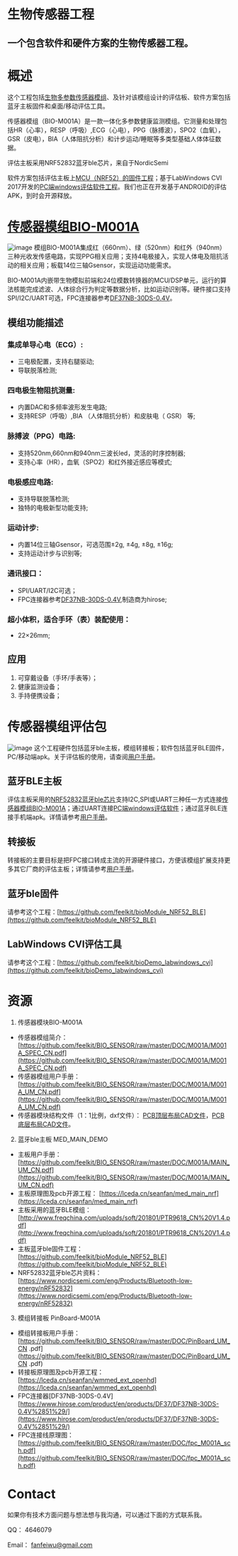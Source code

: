 # 生物传感器工程
## 一个包含软件和硬件方案的生物传感器工程。
# 概述
这个工程包括[生物多参数传感器模组](https://github.com/feelkit/BIO_SENSOR/raw/master/DOC/M001A/M001A_SPEC_CN.pdf)、及针对该模组设计的评估板、软件方案包括蓝牙主板固件和桌面/移动评估工具。 

传感器模组（BIO-M001A）是一款一体化多参数健康监测模组。它测量和处理包括HR（心率），RESP（呼吸）,ECG（心电），PPG（脉搏波），SPO2（血氧），GSR（皮电），BIA（人体阻抗分析）和计步运动/睡眠等多类型基础人体体征数据。 

评估主板采用NRF52832蓝牙ble芯片，来自于NordicSemi

软件方案包括评估主板上[MCU（NRF52）的固件工程](https://github.com/feelkit/bioModule_NRF52_BLE)；基于LabWindows CVI 2017开发的[PC端windows评估软件工程](https://github.com/feelkit/bioDemo_labwindows_cvi)。我们也正在开发基于ANDROID的评估APK，到时会开源释放。

# [传感器模组BIO-M001A](https://github.com/feelkit/BIO_SENSOR/raw/master/DOC/M001A/M001A_UM_CN.pdf)
![image](https://github.com/feelkit/BIO_SENSOR/raw/master/image/M001A.jpg)
模组BIO-M001A集成红（660nm）、绿（520nm）和红外（940nm）三种光收发传感电路，实现PPG相关应用；支持4电极接入，实现人体电及阻抗活动的相关应用；板载14位三轴Gsensor，实现运动功能需求。  

BIO-M001A内嵌带生物模拟前端和24位模数转换器的MCU/DSP单元，运行的算法核能完成滤波、人体综合行为判定等数据分析，比如运动识别等。硬件接口支持SPI/I2C/UART可选，FPC连接器参考[DF37NB-30DS-0.4V](https://www.hirose.com/product/en/products/DF37/DF37NB-30DS-0.4V%2851%29/)。

## 模组功能描述
### 集成单导心电（ECG）:
- 三电极配置，支持右腿驱动;
- 导联脱落检测;
### 四电极生物阻抗测量:
- 内置DAC和多频率波形发生电路;
- 支持RESP（呼吸）,BIA （人体阻抗分析）和皮肤电（ GSR） 等;
### 脉搏波（PPG）电路:
- 支持520nm,660nm和940nm三波长led，灵活的时序控制器;
- 支持心率（HR），血氧（SPO2）和红外接近感应等模式;
### 电极感应电路:
- 支持导联脱落检测;
- 独特的电极新型功能支持;

### 运动计步:
- 内置14位三轴Gsensor，可选范围±2g, ±4g, ±8g, ±16g;
- 支持运动计步与识别等;

### 通讯接口： 
- SPI/UART/I2C可选；
- FPC连接器参考[DF37NB-30DS-0.4V](https://www.hirose.com/product/en/products/DF37/DF37NB-30DS-0.4V%2851%29/),制造商为hirose; 

### 超小体积，适合手环（表）装配使用： 
- 22×26mm;
## 应用
1. 可穿戴设备（手环/手表等）； 
2. 健康监测设备；
3. 手持便携设备；

# 传感器模组评估包
![image](https://github.com/feelkit/BIO_SENSOR/raw/master/image/demo_device.jpg)
这个工程硬件包括蓝牙ble主板，模组转接板；软件包括蓝牙BLE固件，PC/移动端apk。关于评估板的使用，请查阅[用户手册](https://github.com/feelkit/BIO_SENSOR/raw/master/DOC/M001A/demo_UM_CN.pdf)。
## 蓝牙BLE主板
评估主板采用的[NRF52832蓝牙ble芯片](https://www.nordicsemi.com/eng/Products/Bluetooth-low-energy/nRF52832)支持I2C,SPI或UART三种任一方式连接[传感器模组BIO-M001A](https://github.com/feelkit/BIO_SENSOR/raw/master/DOC/M001A/M001A_UM_CN.pdf)；通过UART连接[PC端windows评估软件](https://github.com/feelkit/BIO_SENSOR/raw/master/tool/bio_demo.exe)；通过蓝牙BLE连接手机端apk。详情请参考[用户手册](https://github.com/feelkit/BIO_SENSOR/raw/master/DOC/M001A/MAIN_UM_CN.pdf)。

## 转接板
转接板的主要目标是把FPC接口转成主流的开源硬件接口，方便该模组扩展支持更多其它厂商的评估主板；详情请参考[用户手册](https://github.com/feelkit/BIO_SENSOR/raw/master/DOC/M001A/PinBoard_UM_CN.pdf)。
## 蓝牙ble固件
请参考这个工程：[https://github.com/feelkit/bioModule_NRF52_BLE](https://github.com/feelkit/bioModule_NRF52_BLE)

## LabWindows CVI评估工具
请参考这个工程：[https://github.com/feelkit/bioDemo_labwindows_cvi](https://github.com/feelkit/bioDemo_labwindows_cvi)
# 资源

1. 传感器模块BIO-M001A 
- 传感器模组简介：[https://github.com/feelkit/BIO_SENSOR/raw/master/DOC/M001A/M001A_SPEC_CN.pdf](https://github.com/feelkit/BIO_SENSOR/raw/master/DOC/M001A/M001A_SPEC_CN.pdf)
- 传感器模组用户手册：
[https://github.com/feelkit/BIO_SENSOR/raw/master/DOC/M001A/M001A_UM_CN.pdf](https://github.com/feelkit/BIO_SENSOR/raw/master/DOC/M001A/M001A_UM_CN.pdf)
- 传感器模块结构文件（1：1比例，dxf文件）：
[PCB顶层布局CAD文件](https://github.com/feelkit/BIO_SENSOR/raw/master/DOC/M001A/M001A_TOP.dxf)，[PCB底层布局CAD文件](https://github.com/feelkit/BIO_SENSOR/raw/master/DOC/M001A/M001A_BOT.dxf)。

2. 蓝牙ble主板 MED_MAIN_DEMO
- 主板用户手册：[https://github.com/feelkit/BIO_SENSOR/raw/master/DOC/M001A/MAIN_UM_CN.pdf](https://github.com/feelkit/BIO_SENSOR/raw/master/DOC/M001A/MAIN_UM_CN.pdf)
- 主板原理图及pcb开源工程：
[https://lceda.cn/seanfan/med_main_nrf](https://lceda.cn/seanfan/med_main_nrf)
- 主板采用的蓝牙BLE模组：[http://www.freqchina.com/uploads/soft/201801/PTR9618_CN%20V1.4.pdf](http://www.freqchina.com/uploads/soft/201801/PTR9618_CN%20V1.4.pdf)
- 主板蓝牙ble固件工程：
[https://github.com/feelkit/bioModule_NRF52_BLE](https://github.com/feelkit/bioModule_NRF52_BLE) 
- NRF52832蓝牙ble芯片资料：[https://www.nordicsemi.com/eng/Products/Bluetooth-low-energy/nRF52832](https://www.nordicsemi.com/eng/Products/Bluetooth-low-energy/nRF52832)

3. 模组转接板 PinBoard-M001A
- 模组转接板用户手册：
[https://github.com/feelkit/BIO_SENSOR/raw/master/DOC/PinBoard_UM_CN .pdf](https://github.com/feelkit/BIO_SENSOR/raw/master/DOC/PinBoard_UM_CN .pdf)
- 转接板原理图及pcb开源工程：
[https://lceda.cn/seanfan/wmmed_ext_openhd](https://lceda.cn/seanfan/wmmed_ext_openhd)
- FPC连接器[DF37NB-30DS-0.4V] 
[https://www.hirose.com/product/en/products/DF37/DF37NB-30DS-0.4V%2851%29/](https://www.hirose.com/product/en/products/DF37/DF37NB-30DS-0.4V%2851%29/)
- FPC连接线原理图：
[https://github.com/feelkit/BIO_SENSOR/raw/master/DOC/fpc_M001A_sch.pdf](https://github.com/feelkit/BIO_SENSOR/raw/master/DOC/fpc_M001A_sch.pdf)

# Contact
如果你有技术方面问题与想法想与我沟通，可以通过下面的方式联系我。

QQ： 4646079

Email： fanfeiwu@gmail.com